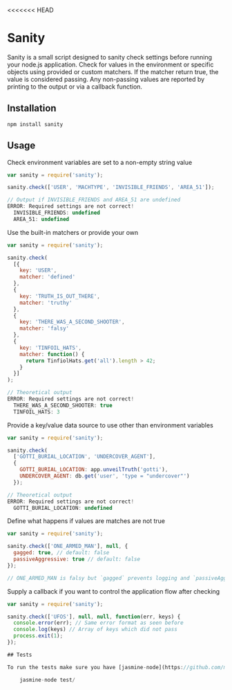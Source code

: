 <<<<<<< HEAD
# Sanity

Sanity is a small script designed to sanity check settings before running your node.js application. Check for values in the environment or specific objects using provided or custom matchers. If the matcher return true, the value is considered passing. Any non-passing values are reported by printing to the output or via a callback function.

## Installation

    npm install sanity

## Usage

Check environment variables are set to a non-empty string value

``` js
var sanity = require('sanity');

sanity.check(['USER', 'MACHTYPE', 'INVISIBLE_FRIENDS', 'AREA_51']);

// Output if INVISIBLE_FRIENDS and AREA_51 are undefined
ERROR: Required settings are not correct!
  INVISIBLE_FRIENDS: undefined
  AREA_51: undefined
```

Use the built-in matchers or provide your own

``` js
var sanity = require('sanity');

sanity.check(
  [{
    key: 'USER',
    matcher: 'defined'
  },
  {
    key: 'TRUTH_IS_OUT_THERE',
    matcher: 'truthy'
  },
  {
    key: 'THERE_WAS_A_SECOND_SHOOTER',
    matcher: 'falsy'
  },
  {
    key: 'TINFOIL_HATS',
    matcher: function() {
      return TinfiolHats.get('all').length > 42;
    }
  }]
);

// Theoretical output
ERROR: Required settings are not correct!
  THERE_WAS_A_SECOND_SHOOTER: true
  TINFOIL_HATS: 3
```

Provide a key/value data source to use other than environment variables

``` js
var sanity = require('sanity');

sanity.check(
  ['GOTTI_BURIAL_LOCATION', 'UNDERCOVER_AGENT'],
  {
    GOTTI_BURIAL_LOCATION: app.unveilTruth('gotti'),
    UNDERCOVER_AGENT: db.get('user', 'type = "undercover"')
  });

// Theoretical output
ERROR: Required settings are not correct!
  GOTTI_BURIAL_LOCATION: undefined
```

Define what happens if values are matches are not true

``` js
var sanity = require('sanity');

sanity.check(['ONE_ARMED_MAN'], null, {
  gagged: true, // default: false
  passiveAggressive: true // default: false
});

// ONE_ARMED_MAN is falsy but `gagged` prevents logging and `passiveAggressive` does not exit the process
```

Supply a callback if you want to control the application flow after checking

``` js
var sanity = require('sanity');

sanity.check(['UFOS'], null, null, function(err, keys) {
  console.error(err); // Same error format as seen before
  console.log(keys) // Array of keys which did not pass
  process.exit(1);
});

## Tests

To run the tests make sure you have [jasmine-node](https://github.com/mhevery/jasmine-node) installed globally, then run this command from the `sanity` folder you cloned into:

    jasmine-node test/
